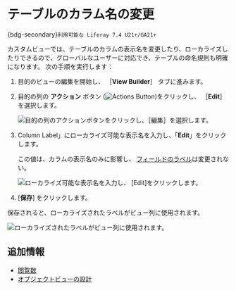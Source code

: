 # テーブルのカラム名の変更

{bdg-secondary}`利用可能な Liferay 7.4 U21+/GA21+`

カスタムビューでは、テーブルのカラムの表示名を変更したり、ローカライズしたりできるので、グローバルなユーザーに対応でき、テーブルの命名規則も明確になります。 次の手順を実行します：

1. 目的のビューの編集を開始し、 ［**View Builder**］ タブに進みます。

1. 目的の列の **アクション** ボタン (![Actions Button](../../../../images/icon-actions.png))をクリックし、 ［**Edit**］ を選択します。

   ![目的の列のアクションボタンをクリックし、［編集］を選択します。](./renaming-table-columns/images/01.png)

1. Column Label」にローカライズ可能な表示名を入力し、「**Edit**」をクリックします。

   この値は、カラムの表示名のみに影響し、 [フィールドのラベル](../fields/adding-fields-to-objects.md)は変更されない。

   ![ローカライズ可能な表示名を入力し、 [Edit]をクリックします。](./renaming-table-columns/images/02.png)

1. [**保存**] をクリックします。

保存されると、ローカライズされたラベルがビュー列に使用されます。

![ローカライズされたラベルがビュー列に使用されます。](./renaming-table-columns/images/03.png)

## 追加情報

* [閲覧数](../views.md)
* [オブジェクトビューの設計](./designing-object-views.md)
